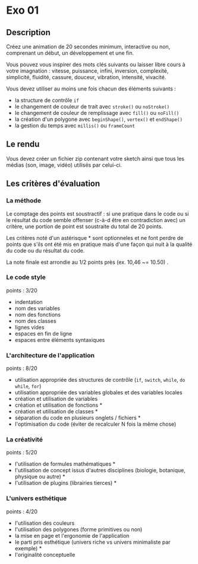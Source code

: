 # Exo 01

## Description

Créez une animation de 20 secondes minimum, interactive ou non, comprenant un début, un développement et une fin.

Vous pouvez vous inspirer des mots clés suivants ou laisser libre cours à votre imagnation : vitesse, puissance, infini, inversion, complexité, simplicité, fluidité, cassure, douceur, vibration, intensité, vivacité.

Vous devez utiliser au moins une fois chacun des éléments suivants :
- la structure de contrôle `if`
- le changement de couleur de trait avec `stroke()` ou `noStroke()`
- le changement de couleur de remplissage avec `fill()` ou `noFill()`
- la création d'un polygone avec `beginShape()`, `vertex()` et `endShape()`
- la gestion du temps avec `millis()` ou `frameCount`

## Le rendu

Vous devez créer un fichier zip contenant votre sketch ainsi que tous les médias (son, image, vidéo) utilisés par celui-ci.

## Les critères d'évaluation

### La méthode

Le comptage des points est soustractif : si une pratique dans le code ou si le résultat du code semble offenser (c-à-d être en contradiction avec) un critère, une portion de point est soustraite du total de 20 points.

Les critères noté d'un astérisque * sont optionneles et ne font perdre de points que s'ils ont été mis en pratique mais d'une façon qui nuit à la qualité du code ou du résultat du code.

La note finale est arrondie au 1/2 points près (ex. 10,46 ~= 10.50) .

### Le code style

points : 3/20

- indentation
- nom des variables
- nom des fonctions
- nom des classes
- lignes vides
- espaces en fin de ligne
- espaces entre éléments syntaxiques

### L'architecture de l'application

points : 8/20

- utilisation appropriée des structures de contrôle (`if`, `switch`, `while`, `do while`, `for`)
- utilisation appropriée des variables globales et des variables locales
- création et utilisation de variables
- création et utilisation de fonctions *
- création et utilisation de classes *
- séparation du code en plusieurs onglets / fichiers *
- l'optimisation du code (éviter de recalculer N fois la même chose)

### La créativité

points : 5/20

- l'utilisation de formules mathématiques *
- l'utilisation de concept issus d'autres disciplines (biologie, botanique, physique ou autre) *
- l'utilisation de plugins (librairies tierces) *

### L'univers esthétique

points : 4/20

- l'utilisation des couleurs
- l'utilisation des polygones (forme primitives ou non)
- la mise en page et l'ergonomie de l'application
- le parti pris esthétique (univers riche vs univers minimaliste par exemple) *
- l'originalité conceptuelle

